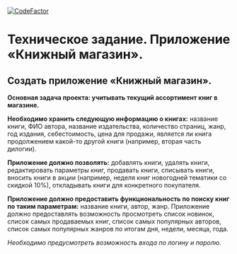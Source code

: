 [![CodeFactor](https://www.codefactor.io/repository/github/itstep-shambala/pd011/badge)](https://www.codefactor.io/repository/github/itstep-shambala/pd011)

# Техническое задание. Приложение «Книжный магазин».

## Создать приложение «Книжный магазин».

**Основная задача проекта: учитывать текущий ассортимент книг в магазине.**

**Необходимо хранить следующую информацию о книгах:** название книги, ФИО автора, название издательства, количество страниц, жанр, год издания, себестоимость, цена для продажи, является ли книга продолжением какой-то другой книги (например, вторая часть дилогии).

**Приложение должно позволять:** добавлять книги, удалять книги, редактировать параметры книг, продавать книги, списывать книги, вносить книги в акции (например, неделя книг новогодней тематики со скидкой 10%), откладывать книги для конкретного покупателя.

**Приложение должно предоставить функциональность по поиску книг по таким параметрам:** название книги, автор, жанр. Приложение должно предоставлять возможность просмотреть список новинок, список самых продаваемых книг, список самых популярных авторов, список самых популярных жанров по итогам дня, недели, месяца, года.

*Необходимо предусмотреть возможность входа по логину и паролю.*
